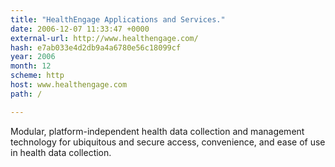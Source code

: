 ```yaml
---
title: "HealthEngage Applications and Services."
date: 2006-12-07 11:33:47 +0000
external-url: http://www.healthengage.com/
hash: e7ab033e4d2db9a4a6780e56c18099cf
year: 2006
month: 12
scheme: http
host: www.healthengage.com
path: /

---
```


Modular, platform-independent health data collection and management technology for ubiquitous and secure access, convenience, and ease of use in health data collection.
